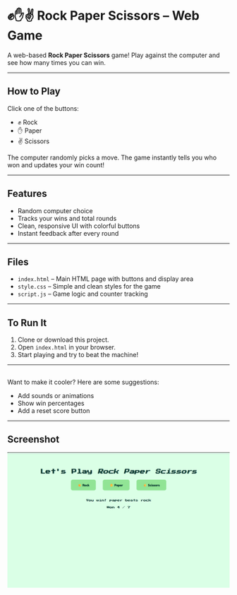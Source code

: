 # ✊✋✌️ Rock Paper Scissors – Web Game

A web-based **Rock Paper Scissors** game! Play against the computer and see how many times you can win. 

---

## How to Play

Click one of the buttons:

- ✊ Rock  
- ✋ Paper  
- ✌️ Scissors  

The computer randomly picks a move. The game instantly tells you who won and updates your win count!

---

## Features

- Random computer choice  
- Tracks your wins and total rounds  
- Clean, responsive UI with colorful buttons  
- Instant feedback after every round  

---

## Files

- `index.html` – Main HTML page with buttons and display area  
- `style.css` – Simple and clean styles for the game  
- `script.js` – Game logic and counter tracking  

---

## To Run It

1. Clone or download this project.  
2. Open `index.html` in your browser.  
3. Start playing and try to beat the machine!  

---

## 

Want to make it cooler? Here are some suggestions:

- Add sounds or animations 
- Show win percentages 
- Add a reset score button   

---

## Screenshot

![Rock Paper Scissors Game Screenshot](screenshot.png)
